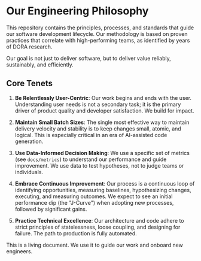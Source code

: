 # Our Engineering Philosophy

This repository contains the principles, processes, and standards that guide our software development lifecycle. Our methodology is based on proven practices that correlate with high-performing teams, as identified by years of DORA research.

Our goal is not just to deliver software, but to deliver value reliably, sustainably, and efficiently.

## Core Tenets

1.  **Be Relentlessly User-Centric**: Our work begins and ends with the user. Understanding user needs is not a secondary task; it is the primary driver of product quality and developer satisfaction. We build for impact.

2.  **Maintain Small Batch Sizes**: The single most effective way to maintain delivery velocity and stability is to keep changes small, atomic, and logical. This is especially critical in an era of AI-assisted code generation.

3.  **Use Data-Informed Decision Making**: We use a specific set of metrics (see `docs/metrics`) to understand our performance and guide improvement. We use data to test hypotheses, not to judge teams or individuals.

4.  **Embrace Continuous Improvement**: Our process is a continuous loop of identifying opportunities, measuring baselines, hypothesizing changes, executing, and measuring outcomes. We expect to see an initial performance dip (the "J-Curve") when adopting new processes, followed by significant gains.

5.  **Practice Technical Excellence**: Our architecture and code adhere to strict principles of statelessness, loose coupling, and designing for failure. The path to production is fully automated.

This is a living document. We use it to guide our work and onboard new engineers.

